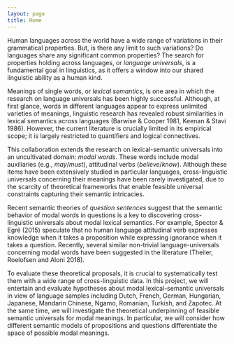 ```yaml
---
layout: page
title: Home
---
```


Human languages across the world have a wide range of variations in their grammatical properties. But, is there any limit to such variations? Do languages share any significant common properties? The search for properties holding across languages, or *language universals*, is a fundamental goal in linguistics, as it offers a window into our shared linguistic ability as a human kind.

Meanings of single words, or *lexical semantics*, is one area in which the research on language universals has been highly successful. Although, at first glance, words in different languages appear to express unlimited varieties of meanings, linguistic research has revealed robust similarities in lexical semantics across languages (Barwise & Cooper 1981, Keenan & Stavi 1986). However, the current literature is crucially limited in its empirical scope; it is largely restricted to quantifiers and logical connectives. 

This collaboration extends the research on lexical-semantic universals into an uncultivated domain: *modal words*. These words include modal auxiliaries (e.g., *may*/*must*), attitudinal verbs (*believe*/*know*). Although these items have been extensively studied in particular languages, cross-linguistic universals concerning their meanings have been rarely investigated, due to the scarcity of theoretical frameworks that enable feasible universal constraints capturing their semantic intricacies.

Recent semantic theories of *question sentences* suggest that the semantic behavior of modal words in questions is a key to discovering cross-linguistic universals about modal lexical semantics. For example, Spector & Egré (2015) speculate that no human language attitudinal verb expresses knowledge when it takes a proposition while expressing ignorance when it takes a question. Recently, several similar non-trivial language-universals concerning modal words have been suggested in the literature (Theiler, Roelofsen and Aloni 2018).

To evaluate these theoretical proposals, it is crucial to systematically test them with a wide range of cross-linguistic data. In this project, we will entertain and evaluate hypotheses about modal lexical-semantic universals in view of language samples including Dutch, French, German, Hungarian, Japanese, Mandarin Chinese, Ngamo, Romanian, Turkish, and Zapotec. At the same time, we will investigate the theoretical underpinning of feasible semantic universals for modal meanings. In particular, we will consider how different semantic models of propositions and questions differentiate the space of possible modal meanings.
